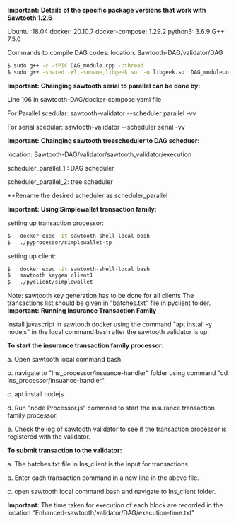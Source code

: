 **Important:**  **Details of the specific package versions that work with Sawtooth 1.2.6**

Ubuntu :18.04
docker:  20.10.7
docker-compose:  1.29.2
python3:  3.6.9
G++: 7.5.0


Commands to compile DAG codes:
location: Sawtooth-DAG/validator/DAG

```bash
$ sudo g++ -c -fPIC DAG_module.cpp -pthread
$ sudo g++ -shared -Wl,-soname,libgeek.so  -o libgeek.so  DAG_module.o
```

**Important:** **Chainging sawtooth serial to parallel can be done by:**

Line 106 in sawtooth-DAG/docker-compose.yaml file

For Parallel scedular:
    sawtooth-validator --scheduler parallel -vv 

For serial scedular:
    sawtooth-validator --scheduler serial -vv 

**Important:** **Chainging sawtooth treescheduler to DAG scheduer:**

location: Sawtooth-DAG/validator/sawtooth_validator/execution

scheduler_parallel_1 : DAG scheduler

scheduler_parallel_2: tree scheduler

**Rename the desired scheduler as scheduler_parallel

**Important:** **Using Simplewallet transaction family:**

setting up transaction processor:
```bash
$   docker exec -it sawtooth-shell-local bash
$   ./pyprocessor/simplewallet-tp
```


setting up client:
```bash
$   docker exec -it sawtooth-shell-local bash
$   sawtooth keygen client1
$   ./pyclient/simplewallet
```
Note: sawtooth key generation has to be done for all clients
The transactions list should be given in "batches.txt" file in pyclient folder.
**Important:** **Running Insurance Transaction Family**

Install javascript in sawtooth docker using the command "apt install -y nodejs" in the local command bash after the sawtooth validator is up.

**To start the insurance transaction family processor:**

a. Open sawtooth local command bash.

b. navigate to "Ins_processor/insuance-handler" folder using command "cd Ins_processor/insuance-handler"

c. apt install nodejs

d. Run "node Processor.js" commnad to start the insurance transaction family processor.

e. Check the log of sawtooth validator to see if the transaction processor is registered with the validator.
	
	
**To submit transaction to the validator:**

a. The batches.txt file in Ins_client is the input for transactions.

b. Enter each transaction command in a new line in the above file.

c. open sawtooth local command bash and navigate to Ins_client folder.
	
**Important:** The time taken for execution of each block are recorded in the location "Enhanced-sawtooth/validator/DAG/execution-time.txt"
